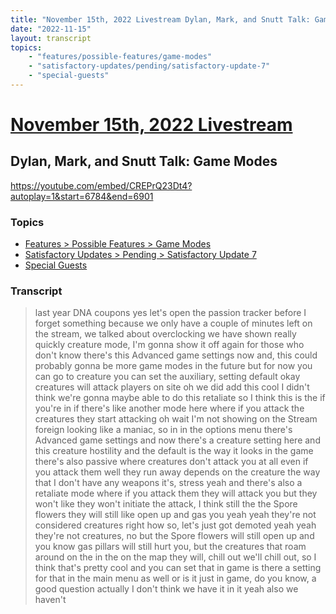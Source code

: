 ```yaml
---
title: "November 15th, 2022 Livestream Dylan, Mark, and Snutt Talk: Game Modes"
date: "2022-11-15"
layout: transcript
topics:
    - "features/possible-features/game-modes"
    - "satisfactory-updates/pending/satisfactory-update-7"
    - "special-guests"
---
```

# [November 15th, 2022 Livestream](../2022-11-15.md)
## Dylan, Mark, and Snutt Talk: Game Modes
https://youtube.com/embed/CREPrQ23Dt4?autoplay=1&start=6784&end=6901

### Topics
* [Features > Possible Features > Game Modes](../topics/features/possible-features/game-modes.md)
* [Satisfactory Updates > Pending > Satisfactory Update 7](../topics/satisfactory-updates/pending/satisfactory-update-7.md)
* [Special Guests](../topics/special-guests.md)

### Transcript

> last year DNA coupons yes let's open the passion tracker before I forget something because we only have a couple of minutes left on the stream, we talked about overclocking we have shown really quickly creature mode, I'm gonna show it off again for those who don't know there's this Advanced game settings now and, this could probably gonna be more game modes in the future but for now you can go to creature you can set the auxiliary, setting default okay creatures will attack players on site oh we did add this cool I didn't think we're gonna maybe able to do this retaliate so I think this is the if you're in if there's like another mode here where if you attack the creatures they start attacking oh wait I'm not showing on the Stream foreign looking like a maniac, so in in the options menu there's Advanced game settings and now there's a creature setting here and this creature hostility and the default is the way it looks in the game there's also passive where creatures don't attack you at all even if you attack them well they run away depends on the creature the way that I don't have any weapons it's, stress yeah and there's also a retaliate mode where if you attack them they will attack you but they won't like they won't initiate the attack, I think still the the Spore flowers they will still like open up and gas you yeah yeah they're not considered creatures right how so, let's just got demoted yeah yeah they're not creatures, no but the Spore flowers will still open up and you know gas pillars will still hurt you, but the creatures that roam around on the in the on the map they will, chill out we'll chill out, so I think that's pretty cool and you can set that in game is there a setting for that in the main menu as well or is it just in game, do you know, a good question actually I don't think we have it in it yeah also we haven't
